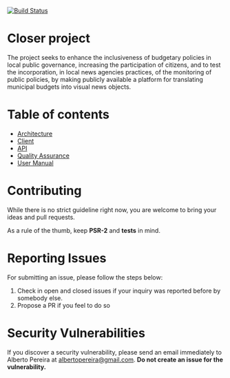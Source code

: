 [![Build Status](https://travis-ci.org/albertopereira/closer-project.svg?branch=master)](https://travis-ci.org/albertopereira/closer-project)  
  
# Closer project
The project seeks to enhance the inclusiveness of budgetary policies in local public governance, increasing the participation of citizens, and to test the incorporation, in local news agencies practices, of the monitoring of public policies, by making publicly available a platform for translating municipal budgets into visual news objects.

# Table of contents

- [Architecture](https://github.com/albertopereira/closerproject/blob/master/docs/architecture.md)
- [Client](https://github.com/albertopereira/closerproject/blob/master/docs/client.md)
- [API](https://github.com/albertopereira/closerproject/blob/master/docs/api.md)
- [Quality Assurance](https://github.com/albertopereira/closerproject/blob/master/docs/quality_assurance.md)
- [User Manual](https://github.com/albertopereira/closerproject/blob/master/docs/user_manual.md)

# Contributing

While there is no strict guideline right now, you are welcome to bring your ideas and pull requests.

As a rule of the thumb, keep **PSR-2** and **tests** in mind.

# Reporting Issues

For submitting an issue, please follow the steps below:

1. Check in open and closed issues if your inquiry was reported before by somebody else.
2. Propose a PR if you feel to do so

# Security Vulnerabilities

If you discover a security vulnerability, please send an email immediately to Alberto Pereira at [albertopereira@gmail.com](mailto:albertopereira@gmail.com). **Do not create an issue for the vulnerability.**
